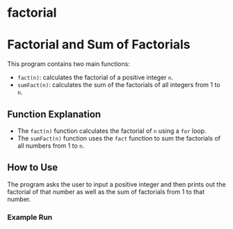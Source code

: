 # factorial
# Factorial and Sum of Factorials

This program contains two main functions:

- `fact(n)`: calculates the factorial of a positive integer `n`.
- `sumFact(n)`: calculates the sum of the factorials of all integers from 1 to `n`.

## Function Explanation

- The `fact(n)` function calculates the factorial of `n` using a `for` loop.
- The `sumFact(n)` function uses the `fact` function to sum the factorials of all numbers from 1 to `n`.

## How to Use

The program asks the user to input a positive integer and then prints out the factorial of that number as well as the sum of factorials from 1 to that number.

### Example Run

